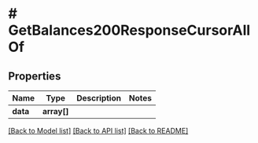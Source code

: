 # # GetBalances200ResponseCursorAllOf

## Properties

Name | Type | Description | Notes
------------ | ------------- | ------------- | -------------
**data** | **array[]** |  |

[[Back to Model list]](../../README.md#models) [[Back to API list]](../../README.md#endpoints) [[Back to README]](../../README.md)
